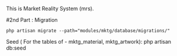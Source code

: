 This is Market Reality System (mrs).


#2nd Part :
Migration 

    php artisan migrate --path="modules/mktg/database/migrations/"

Seed ( For the tables of - mktg_material, mktg_artwork):
    php artisan db:seed

